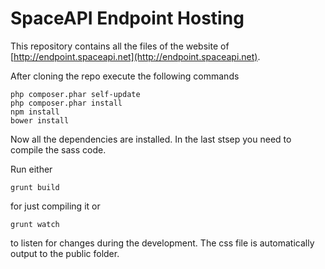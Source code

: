 SpaceAPI Endpoint Hosting
=========================

This repository contains all the files of the website of [http://endpoint.spaceapi.net](http://endpoint.spaceapi.net).

After cloning the repo execute the following commands

```
php composer.phar self-update
php composer.phar install
npm install
bower install
```

Now all the dependencies are installed. In the last stsep you need to compile the sass code.

Run either

```
grunt build
```

for just compiling it or

```
grunt watch
```

to listen for changes during the development. The css file is automatically output to the public folder.